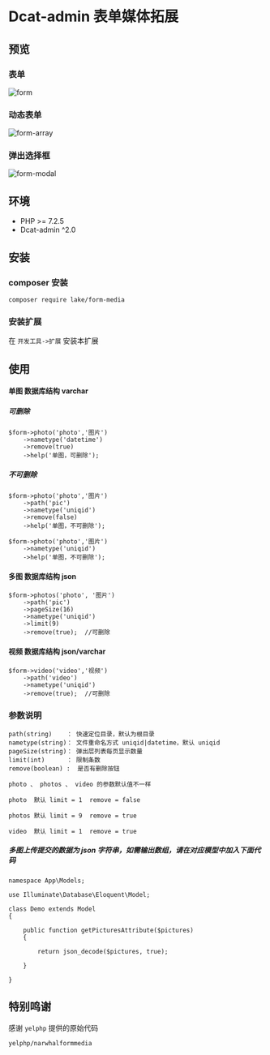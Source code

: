 # Dcat-admin 表单媒体拓展


## 预览

### 表单
![form](https://user-images.githubusercontent.com/24578855/105875109-5aa30400-6038-11eb-9b5c-1c833e0c6b92.jpg)

### 动态表单
![form-array](https://user-images.githubusercontent.com/24578855/100456207-f24caa80-30fa-11eb-86a3-a8e3d2102655.jpg)

### 弹出选择框
![form-modal](https://user-images.githubusercontent.com/24578855/104125985-1277b680-5395-11eb-835b-c20e7c7585f9.jpg)


## 环境
 - PHP >= 7.2.5
 - Dcat-admin ^2.0


## 安装

### composer 安装

```
composer require lake/form-media
```

### 安装扩展

在 `开发工具->扩展` 安装本扩展


## 使用

#### 单图 数据库结构 varchar

##### 可删除

```
$form->photo('photo','图片')
    ->nametype('datetime')
    ->remove(true)
    ->help('单图，可删除');
```

##### 不可删除

```
$form->photo('photo','图片')
    ->path('pic') 
    ->nametype('uniqid') 
    ->remove(false)
    ->help('单图，不可删除');

$form->photo('photo','图片')
    ->nametype('uniqid') 
    ->help('单图，不可删除');
```

#### 多图 数据库结构 json

```
$form->photos('photo', '图片')
    ->path('pic') 
    ->pageSize(16)
    ->nametype('uniqid') 
    ->limit(9)
    ->remove(true);  //可删除
```

#### 视频 数据库结构 json/varchar

```
$form->video('video','视频')
    ->path('video') 
    ->nametype('uniqid') 
    ->remove(true);  //可删除
```

### 参数说明
```
path(string)    ： 快速定位目录，默认为根目录
nametype(string)： 文件重命名方式 uniqid|datetime，默认 uniqid
pageSize(string)： 弹出层列表每页显示数量
limit(int)      ： 限制条数
remove(boolean) :  是否有删除按钮

photo 、 photos 、 video 的参数默认值不一样

photo  默认 limit = 1  remove = false

photos 默认 limit = 9  remove = true

video  默认 limit = 1  remove = true
```

##### 多图上传提交的数据为 json 字符串，如需输出数组，请在对应模型中加入下面代码
```
namespace App\Models;

use Illuminate\Database\Eloquent\Model;

class Demo extends Model
{
    
    public function getPicturesAttribute($pictures)
    {

        return json_decode($pictures, true);

    }

}
```

## 特别鸣谢

感谢 `yelphp` 提供的原始代码
```
yelphp/narwhalformmedia
```
